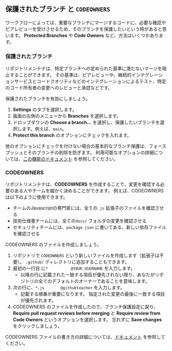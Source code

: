 ## 保護されたブランチ と `CODEOWNERS`

ワークフローによっては、重要なブランチにマージするコードに、必要な確認やピアレビューを受けさせるため、そのブランチを保護したいという時があると思います。 **Protected Branches** や **Code Owners** など、方法はいくつかあります。

### 保護されたブランチ

リポジトリメンテナは、特定ブランチへの定められた基準に満たないマージを阻止することができます。 その基準は、ピアレビューや、継続的インテグレーションサービスとコードクオリティなどのインテグレーションによるテスト、特定のコード所有者の変更へのレビューと承認などです。

保護されたブランチを有効にしましょう。

1. **Settings** のタブを選択します。
2. 画面の左側のメニューから **Branches** を選択します。
3. ドロップダウンの **Choose a branch...** を選択し、保護したいブランチを選択します。例えば、`main`。
4. **Protect this branch** のオプションにチェックを入れます。

他のオプションにチェックを付けない場合の基本的なブランチ保護は、フォースプッシュとそのブランチの削除を防ぎます。 利用可能なオプションの詳細については、[この機能のドキュメント](https://help.github.com/articles/defining-the-mergeability-of-pull-requests/) を参照してください。

### CODEOWNERS

リポジトリメンテナは、**CODEOWNERS** を作成することで、変更を確認する必要のある人やチームを細かく決めることができます。 例えば、CODEOWNERSは以下のように使用できます。

- チームのJavascriptの専門家には、全ての`.js` 拡張子のファイルを確認させる
- 技術仕様書チームには、全ての`docs/` フォルダの変更を確認させる
- セキュリティチームには、`package.json` に書いてある、新しい依存ファイルを確認させる

CODEOWNERS のファイルを作成しましょう。

1. リポジトリで `CODEOWNERS` という新しいファイルを作成します（拡張子は不要）。 `.github/` ディレクトリに追加することもできます。
2. 最初の一行目 に`*          @YOUR_USERNAME` を入力します。
    - 以降の行に記載された一致する項目が優先されない限り、あなたがリポジトリの全てのデフォルトのオーナーであることを意味します。
3. 次の行に、`*.js       @githubteacher` を入力します。
    - 記載する順番が重要になります。 指定された変更の最後に一致する項目が優先されます。
4. CODEOWNERS のファイルを作成したので、ブランチ保護設定に戻り、**Require pull request reviews before merging** と **Require review from Code Owners** というオプションを選択します。 忘れずに **Save changes** をクリックしましょう。

CODEOWNERS ファイルの書き方の詳細については、[ドキュメント](https://help.github.com/articles/about-codeowners/) を参照してください。
